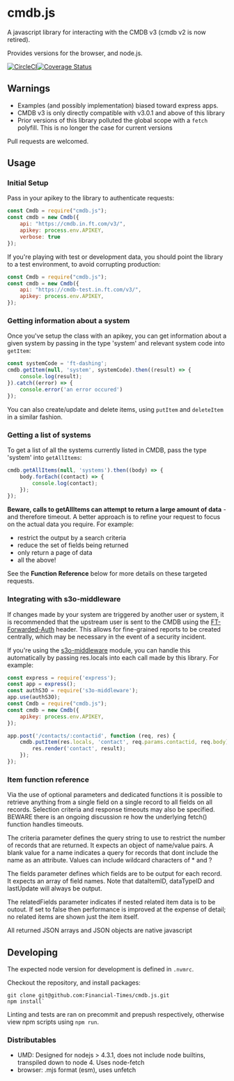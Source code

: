 # cmdb.js

A javascript library for interacting with the CMDB v3 (cmdb v2 is now retired).

Provides versions for the browser, and node.js.

[![CircleCI](https://circleci.com/gh/Financial-Times/cmdb.js/tree/master.svg?style=svg&circle-token=9fce87df6caa26834a62a01c2b940b7a51dc933c)](https://circleci.com/gh/Financial-Times/cmdb.js/tree/master)[![Coverage Status](https://coveralls.io/repos/github/Financial-Times/cmdb.js/badge.svg?branch=master)](https://coveralls.io/github/Financial-Times/cmdb.js?branch=master)

## Warnings

* Examples (and possibly implementation) biased toward express apps.
* CMDB v3 is only directly compatible with v3.0.1 and above of this library
* Prior versions of this library polluted the global scope with a `fetch` polyfill. This is no longer the case for current versions

Pull requests are welcomed.

## Usage

### Initial Setup

Pass in your apikey to the library to authenticate requests:

```js
const Cmdb = require("cmdb.js");
const cmdb = new Cmdb({
    api: "https://cmdb.in.ft.com/v3/",
    apikey: process.env.APIKEY,
    verbose: true
});
```

If you're playing with test or development data, you should point the library to a test environment, to avoid corrupting production:

```js
const Cmdb = require("cmdb.js");
const cmdb = new Cmdb({
    api: "https://cmdb-test.in.ft.com/v3/",
    apikey: process.env.APIKEY,
});
```

### Getting information about a system

Once you've setup the class with an apikey, you can get information about a given system by passing in the type 'system' and relevant system code into `getItem`:

```js
const systemCode = 'ft-dashing';
cmdb.getItem(null, 'system', systemCode).then((result) => {
    console.log(result);
}).catch((error) => {
    console.error('an error occured')
});
```

You can also create/update and delete items, using `putItem` and `deleteItem` in a similar fashion.

### Getting a list of systems

To get a list of all the systems currently listed in CMDB, pass the type 'system' into `getAllItems`:

```js
cmdb.getAllItems(null, 'systems').then((body) => {
    body.forEach((contact) => {
        console.log(contact);
    });
});
```

**Beware, calls to getAllItems can attempt to return a large amount of data** -
and therefore timeout. A better approach is to refine your request to focus on the actual data you require. For example:

* restrict the output by a search criteria
* reduce the set of fields being returned
* only return a page of data
* all the above!

See the **Function Reference** below for more details on these targeted requests.


### Integrating with s3o-middleware

If changes made by your system are triggered by another user or system, it is recommended that the upstream user is sent to the CMDB using the [FT-Forwarded-Auth](https://docs.google.com/document/d/1ecw40CoWSOHFhq8xco5jyq5tBfdqWzH3BXiMCTKVkLw/edit#) header.  This allows for fine-grained reports to be created centrally, which may be necessary in the event of a security incident.

If you're using the [s3o-middleware](https://github.com/Financial-Times/s3o-middleware/) module, you can handle this automatically by passing res.locals into each call made by this library.  For example:

```js
const express = require('express');
const app = express();
const authS3O = require('s3o-middleware');
app.use(authS3O);
const Cmdb = require("cmdb.js");
const cmdb = new Cmdb({
    apikey: process.env.APIKEY,
});

app.post('/contacts/:contactid', function (req, res) {
    cmdb.putItem(res.locals, 'contact', req.params.contactid, req.body).then((result) => {
        res.render('contact', result);
    });
});
```

### Item function reference

Via the use of optional parameters and dedicated functions it is possible to retrieve anything from a single field on a single record to all fields on all records. Selection criteria and response timeouts may also be specified.  BEWARE there is an ongoing discussion re how the underlying fetch() function handles timeouts.

The criteria parameter defines the query string to use to restrict the number of records that are returned. It expects an object of name/value pairs. A blank value for a name indicates a query for records that dont include the name as an attribute. Values can include wildcard characters of * and ?

The fields parameter defines which fields are to be output for each record. It expects an array of field names. Note that dataItemID, dataTypeID and lastUpdate will always be output.

The relatedFields parameter indicates if nested related item data is to be outout. If set to false then performance is improved at the expense of detail; no related items are shown just the item itself.

All returned JSON arrays and JSON objects are native javascript

## Developing

The expected node version for development is defined in `.nvmrc`.

Checkout the repository, and install packages:

```shell
git clone git@github.com:Financial-Times/cmdb.js.git
npm install`
```

Linting and tests are ran on precommit and prepush respectively, otherwise view npm scripts using `npm run`.

### Distributables

* UMD: Designed for nodejs > 4.3.1, does not include node builtins, transpiled down to node 4. Uses node-fetch
* browser: .mjs format (esm), uses unfetch
